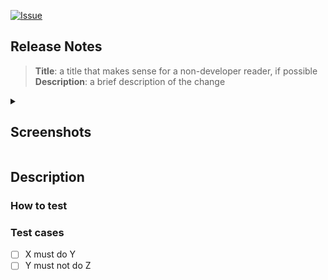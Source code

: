 <!-- Change XXXX for the issue number -->

[![Issue](https://img.shields.io/github/issues/detail/title/RuneBingo/RuneBingo/XXXX?label=%23XXXX&color=blue)](https://github.com/RuneBingo/RuneBingo/issues/XXXX)

## Release Notes

<!-- This is only required for a PR that goes into main. Add the changelog entry here, following this template if applicable. -->

> **Title**: a title that makes sense for a non-developer reader, if possible
> **Description**: a brief description of the change

<details>
<summary><h2>Screenshots</h2></summary>

<!-- Add screenshots, if applicable -->  

</details>

## Description

<!-- Add any other relevant information here, that will help your reviewer understand more your code. -->

### How to test

<!-- Add instructions on how to test your code -->

### Test cases

<!-- Add test cases that cover your changes -->

- [ ] X must do Y
- [ ] Y must not do Z
